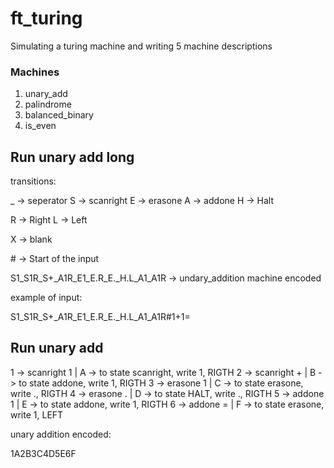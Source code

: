 # ft_turing

Simulating a turing machine and writing 5 machine descriptions

### Machines

1. unary_add
2. palindrome
3. balanced_binary
4. is_even



## Run unary add long
transitions:

_ -> seperator
S -> scanright
E -> erasone
A -> addone
H -> Halt

R -> Right
L -> Left

X -> blank

\# -> Start of the input

S1_S1R_S+_A1R_E1_E.R_E._H.L_A1_A1R -> undary_addition machine encoded

example of input:

S1_S1R_S+_A1R_E1_E.R_E._H.L_A1_A1R#1+1=


## Run unary add

1 -> scanright 1    | A -> to state scanright, write 1, RIGTH
2 -> scanright +    | B -> to state addone, write 1, RIGTH
3 -> erasone 1      | C -> to state erasone, write ., RIGTH
4 -> erasone .      | D -> to state HALT, write ., RIGTH
5 -> addone 1       | E -> to state addone, write 1, RIGTH
6 -> addone =       | F -> to state erasone, write 1, LEFT


unary addition encoded:

1A2B3C4D5E6F